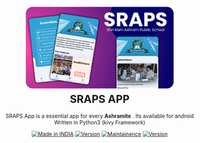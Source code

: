 <h1 align="center">
  <img src="img/main.png" width="400px"/><br/>
  SRAPS APP
</h1>

<p align="center">SRAPS App is a essential app for every <b>Ashramite</b> . Its available for android Written in Python3 (kivy Framework)
</p>
<p align="center">
<a href="https://bit.ly/2BNk3P1"><img title="Made in INDIA" src="https://img.shields.io/badge/SRAPS-APP-red.svg"></a>
<a href="https://bit.ly/2BNk3P1"><img title="Version" src="https://img.shields.io/badge/Version-1.0-green.svg?style=flat-square"></a>
<a href="https://bit.ly/2BNk3P1"><img title="Maintainence" src="https://img.shields.io/badge/Maintained%3F-yes-green.svg"></a>
<a href="https://bit.ly/2BNk3P1"><img title="Version" src="https://forthebadge.com/images/badges/built-with-love.svg"></a>
</p>
<p align="center">
</p>
